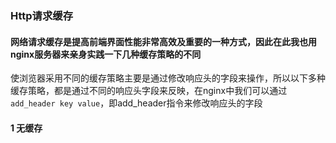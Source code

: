 ### Http请求缓存

#### 网络请求缓存是提高前端界面性能非常高效及重要的一种方式，因此在此我也用nginx服务器来亲身实践一下几种缓存策略的不同
使浏览器采用不同的缓存策略主要是通过修改响应头的字段来操作，所以以下多种缓存策略，都是通过不同的响应头字段来反映，在nginx中我们可以通过```add_header key value```，即add_header指令来修改响应头的字段

#### 1 无缓存
